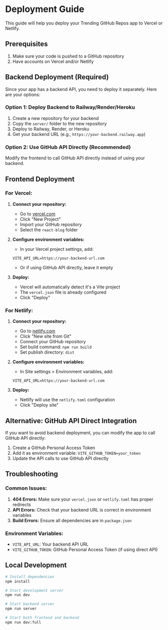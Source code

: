 # Deployment Guide

This guide will help you deploy your Trending GitHub Repos app to Vercel or Netlify.

## Prerequisites

1. Make sure your code is pushed to a GitHub repository
2. Have accounts on Vercel and/or Netlify

## Backend Deployment (Required)

Since your app has a backend API, you need to deploy it separately. Here are your options:

### Option 1: Deploy Backend to Railway/Render/Heroku
1. Create a new repository for your backend
2. Copy the `server/` folder to the new repository
3. Deploy to Railway, Render, or Heroku
4. Get your backend URL (e.g., `https://your-backend.railway.app`)

### Option 2: Use GitHub API Directly (Recommended)
Modify the frontend to call GitHub API directly instead of using your backend.

## Frontend Deployment

### For Vercel:

1. **Connect your repository:**
   - Go to [vercel.com](https://vercel.com)
   - Click "New Project"
   - Import your GitHub repository
   - Select the `react-blog` folder

2. **Configure environment variables:**
   - In your Vercel project settings, add:
   ```
   VITE_API_URL=https://your-backend-url.com
   ```
   - Or if using GitHub API directly, leave it empty

3. **Deploy:**
   - Vercel will automatically detect it's a Vite project
   - The `vercel.json` file is already configured
   - Click "Deploy"

### For Netlify:

1. **Connect your repository:**
   - Go to [netlify.com](https://netlify.com)
   - Click "New site from Git"
   - Connect your GitHub repository
   - Set build command: `npm run build`
   - Set publish directory: `dist`

2. **Configure environment variables:**
   - In Site settings > Environment variables, add:
   ```
   VITE_API_URL=https://your-backend-url.com
   ```

3. **Deploy:**
   - Netlify will use the `netlify.toml` configuration
   - Click "Deploy site"

## Alternative: GitHub API Direct Integration

If you want to avoid backend deployment, you can modify the app to call GitHub API directly:

1. Create a GitHub Personal Access Token
2. Add it as environment variable: `VITE_GITHUB_TOKEN=your_token`
3. Update the API calls to use GitHub API directly

## Troubleshooting

### Common Issues:

1. **404 Errors:** Make sure your `vercel.json` or `netlify.toml` has proper redirects
2. **API Errors:** Check that your backend URL is correct in environment variables
3. **Build Errors:** Ensure all dependencies are in `package.json`

### Environment Variables:

- `VITE_API_URL`: Your backend API URL
- `VITE_GITHUB_TOKEN`: GitHub Personal Access Token (if using direct API)

## Local Development

```bash
# Install dependencies
npm install

# Start development server
npm run dev

# Start backend server
npm run server

# Start both frontend and backend
npm run dev:full
``` 